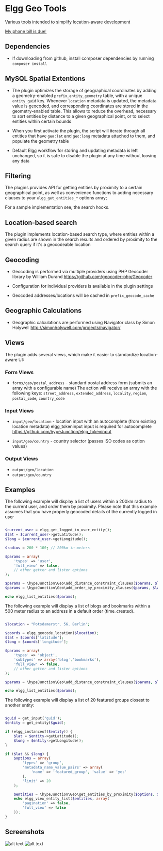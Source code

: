 Elgg Geo Tools
================

Various tools intended to simplify location-aware development

[My phone bill is due!](https://www.paypal.com/cgi-bin/webscr?cmd=_s-xclick&hosted_button_id=P7QA9CFMENBKA)


## Dependencies

* If downloading from github, install composer dependencies by running ```composer install```


## MySQL Spatial Extentions

* The plugin optimizes the storage of geographical coordinates by adding a
geometry-enabled ```prefix_entity_geometry``` table, with a unique ```entity_guid``` key.
Whenever ```location``` metadata is updated, the metadata value is geocoded, and
corresponding coordinates are stored in the geometry-enabled table. This allows
to reduce the overhead, necessary to sort entities by distance to a given
geographical point, or to select entities within certain bounds

* When you first activate the plugin, the script will iterate through all
entities that have ```geo:lat``` and ```geo:long``` metadata attached to them,
and populate the geometry table

* Default Elgg workflow for storing and updating metadata is left unchanged,
so it is safe to disable the plugin at any time without loosing any data


## Filtering

The plugins provides API for getting entities by proximity to a certain geographical point,
as well as convenience functions to adding necessary clauses to your ```elgg_get_entities_*```
options array;

For a sample implementation see, the search hooks.


## Location-based search

The plugin implements location-based search type, where entities within a given radius
are shown in the search results and ordered by proximity to the search query
if it's a geocodeable location


## Geocoding

* Geocoding is performed via multiple providers using PHP Geocoder library by William Durand
https://github.com/geocoder-php/Geocoder

* Configuration for individual providers is available in the plugin settings

* Geocoded addresses/locations will be cached in ```prefix_geocode_cache```


## Geographic Calculations

* Geographic calculations are  performed using Navigator class by Simon Holywell
http://simonholywell.com/projects/navigator/



## Views

The plugin adds several views, which make it easier to standardize location-aware UI:

### Form Views

* ```forms/geo/postal_address``` - standard postal address form (submits an array with a configurable name)
The action will receive an array with the following keys: ```street_address```,
```extended_address```, ```locality```, ```region```, ```postal_code```, ```country_code```


### Input Views

* ```input/geo/location``` - location input with an autocomplete (from existing location metadata)
elgg_tokeninput input is required for autocomplete https://github.com/hypeJunction/elgg_tokeninput

* ```input/geo/country``` - country selector (passes ISO codes as option values)

### Output Views

* ```output/geo/location```
* ```output/geo/country```

## Examples

The following example will display a list of users within a 200km radius to the
current user, and order them by proximity.
Please note that this example assumes that you have properly geocoded details
of the currently logged in user

```php

$current_user = elgg_get_logged_in_user_entity();
$lat = $current_user->getLatitude();
$long = $current_user->getLongitude();

$radius = 200 * 100; // 200km in meters

$params = array(
	'types' => 'user',
	'full_view' => false,
	// other getter and lister options
);

$params = \hypeJunction\Geo\add_distance_constraint_clauses($params, $lat, $long, $radius);
$params = \hypeJunction\Geo\add_order_by_proximity_clauses($params, $lat, $long);

echo elgg_list_entities($params);

```

The following example will display a list of blogs and bookmarks within a
500 meter radius to an address in a default order (time_created).

```php

$location = "Potsdamerstr. 56, Berlin";

$coords = elgg_geocode_location($location);
$lat = $coords['latitude'];
$long = $coords['longitude'];

$params = array(
	'types' => 'object',
	'subtypes' => array('blog','bookmarks'),
	'full_view' => false,
	// other getter and lister options
);

$params = \hypeJunction\Geo\add_distance_constraint_clauses($params, $lat, $long, 500);

echo elgg_list_entities($params);
```

The following example will display a list of 20 featured groups closest to another entity:

```php

$guid = get_input('guid');
$entity = get_entity($guid);

if (elgg_instanceof($entity)) {
	$lat = $entity->getLatitude();
	$long = $entity->getLongitude();
}

if ($lat && $long) {
	$options = array(
		'types' => 'group',
		'metadata_name_value_pairs' => array(
			'name' => 'featured_group', 'value' => 'yes'
		),
		'limit' => 20
	);

	$entities = \hypeJunction\Geo\get_entities_by_proximity($options, $lat, $long, 'elgg_get_entities_from_metadata');
	echo elgg_view_entity_list($entities, array(
		'pagination' => false,
		'full_view' => false
	));
}

```

## Screenshots

![alt text](https://raw.github.com/hypeJunction/hypeGeo/master/screenshots/search.png "Search Results")
![alt text](https://raw.github.com/hypeJunction/hypeGeo/master/screenshots/form.png "Form")